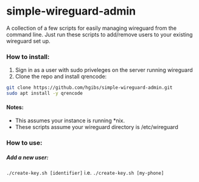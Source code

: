 # simple-wireguard-admin
A collection of a few scripts for easily managing wireguard from the command line. Just run these scripts to add/remove users to your existing wireguard set up.

### How to install:
1) Sign in as a user with sudo priveleges on the server running wireguard
2) Clone the repo and install qrencode:
```bash
git clone https://github.com/hgibs/simple-wireguard-admin.git
sudo apt install -y qrencode
```

#### Notes:
- This assumes your instance is running \*nix.
- These scripts assume your wireguard directory is /etc/wireguard

### How to use:
##### Add a new user:
`./create-key.sh [identifier]` i.e. `./create-key.sh [my-phone]`
